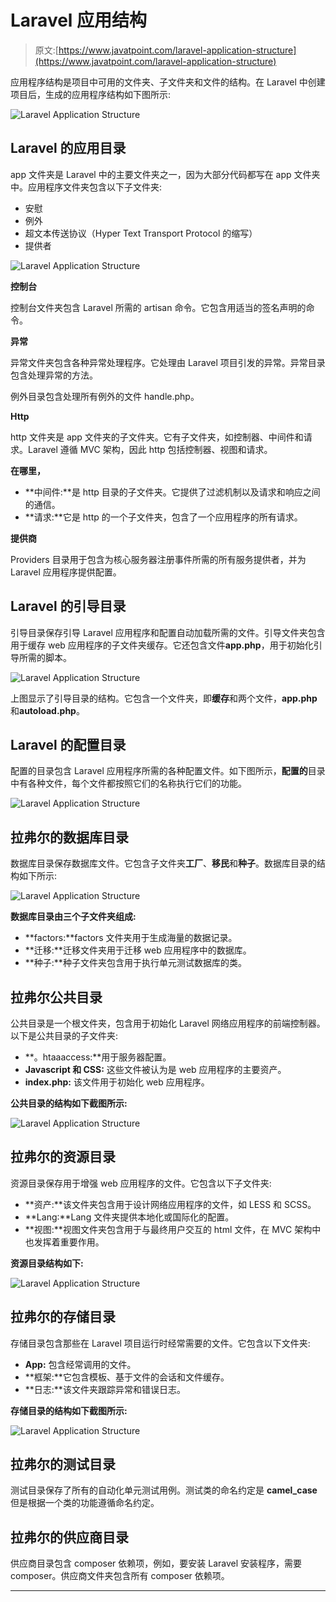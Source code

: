 # Laravel 应用结构

> 原文:[https://www.javatpoint.com/laravel-application-structure](https://www.javatpoint.com/laravel-application-structure)

应用程序结构是项目中可用的文件夹、子文件夹和文件的结构。在 Laravel 中创建项目后，生成的应用程序结构如下图所示:

![Laravel Application Structure](img/09f8f57ec8ab0dbd55706838485c561c.png)

## Laravel 的应用目录

app 文件夹是 Laravel 中的主要文件夹之一，因为大部分代码都写在 app 文件夹中。应用程序文件夹包含以下子文件夹:

*   安慰
*   例外
*   超文本传送协议（Hyper Text Transport Protocol 的缩写）
*   提供者

![Laravel Application Structure](img/6dc0eec598e85b3325d29496b64c9dda.png)

**控制台**

控制台文件夹包含 Laravel 所需的 artisan 命令。它包含用适当的签名声明的命令。

**异常**

异常文件夹包含各种异常处理程序。它处理由 Laravel 项目引发的异常。异常目录包含处理异常的方法。

例外目录包含处理所有例外的文件 handle.php。

**Http**

http 文件夹是 app 文件夹的子文件夹。它有子文件夹，如控制器、中间件和请求。Laravel 遵循 MVC 架构，因此 http 包括控制器、视图和请求。

**在哪里，**

*   **中间件:**是 http 目录的子文件夹。它提供了过滤机制以及请求和响应之间的通信。
*   **请求:**它是 http 的一个子文件夹，包含了一个应用程序的所有请求。

**提供商**

Providers 目录用于包含为核心服务器注册事件所需的所有服务提供者，并为 Laravel 应用程序提供配置。

## Laravel 的引导目录

引导目录保存引导 Laravel 应用程序和配置自动加载所需的文件。引导文件夹包含用于缓存 web 应用程序的子文件夹缓存。它还包含文件**app.php**，用于初始化引导所需的脚本。

![Laravel Application Structure](img/30fe230b227a2cc24c9c18484b460fe8.png)

上图显示了引导目录的结构。它包含一个文件夹，即**缓存**和两个文件，**app.php**和**autoload.php**。

## Laravel 的配置目录

配置的目录包含 Laravel 应用程序所需的各种配置文件。如下图所示，**配置的**目录中有各种文件，每个文件都按照它们的名称执行它们的功能。

![Laravel Application Structure](img/f1159258839eba14594e1e9464777474.png)

## 拉弗尔的数据库目录

数据库目录保存数据库文件。它包含子文件夹**工厂**、**移民**和**种子**。数据库目录的结构如下所示:

![Laravel Application Structure](img/e24f604577b19bbd19445a77a61feb69.png)

**数据库目录由三个子文件夹组成:**

*   **factors:**factors 文件夹用于生成海量的数据记录。
*   **迁移:**迁移文件夹用于迁移 web 应用程序中的数据库。
*   **种子:**种子文件夹包含用于执行单元测试数据库的类。

## 拉弗尔公共目录

公共目录是一个根文件夹，包含用于初始化 Laravel 网络应用程序的前端控制器。以下是公共目录的子文件夹:

*   **。htaaaccess:**用于服务器配置。
*   **Javascript 和 CSS:** 这些文件被认为是 web 应用程序的主要资产。
*   **index.php:** 该文件用于初始化 web 应用程序。

**公共目录的结构如下截图所示:**

![Laravel Application Structure](img/6d64c898889560c8c5194bda2c550ba2.png)

## 拉弗尔的资源目录

资源目录保存用于增强 web 应用程序的文件。它包含以下子文件夹:

*   **资产:**该文件夹包含用于设计网络应用程序的文件，如 LESS 和 SCSS。
*   **Lang:**Lang 文件夹提供本地化或国际化的配置。
*   **视图:**视图文件夹包含用于与最终用户交互的 html 文件，在 MVC 架构中也发挥着重要作用。

**资源目录结构如下:**

![Laravel Application Structure](img/0ddd65aa827d23f00582e90f2c1266e7.png)

## 拉弗尔的存储目录

存储目录包含那些在 Laravel 项目运行时经常需要的文件。它包含以下文件夹:

*   **App:** 包含经常调用的文件。
*   **框架:**它包含模板、基于文件的会话和文件缓存。
*   **日志:**该文件夹跟踪异常和错误日志。

**存储目录的结构如下截图所示:**

![Laravel Application Structure](img/7ac104e719edcf93ec36730fceb4aecf.png)

## 拉弗尔的测试目录

测试目录保存了所有的自动化单元测试用例。测试类的命名约定是 **camel_case** 但是根据一个类的功能遵循命名约定。

## 拉弗尔的供应商目录

供应商目录包含 composer 依赖项，例如，要安装 Laravel 安装程序，需要 composer。供应商文件夹包含所有 composer 依赖项。

* * *